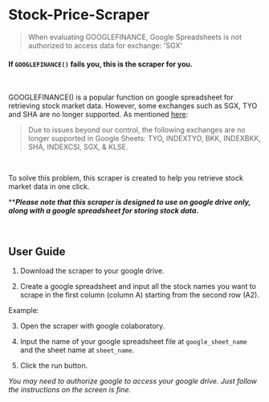 # Stock-Price-Scraper

> When evaluating GOOGLEFINANCE, Google Spreadsheets is not authorized to access data for exchange: 'SGX'

#### If `GOOGLEFINANCE()` fails you, this is the scraper for you.
<br/>

GOOGLEFINANCE() is a popular function on google spreadsheet for retrieving stock market data. However, some exchanges such as SGX, TYO and SHA are no longer supported. As mentioned [here](https://support.google.com/docs/forum/AAAABuH1jm0HDnOnJc8MRE/?hl=en&gpf=%23!topic%2Fdocs%2FHDnOnJc8MRE): 

> Due to issues beyond our control, the following exchanges are no longer supported in Google Sheets: TYO, INDEXTYO, BKK, INDEXBKK, SHA, INDEXCSI, SGX, & KLSE.
<br/>

To solve this problem, this scraper is created to help you retrieve stock market data in one click.

*****Please note that this scraper is designed to use on google drive only, along with a google spreadsheet for storing stock data.***

<br/>

## User Guide

1. Download the scraper to your google drive.

2. Create a google spreadsheet and input all the stock names you want to scrape in the first column (column A) starting from the second row (A2).

Example:

3. Open the scraper with google colaboratory.

4. Input the name of your google spreadsheet file at `google_sheet_name` and the sheet name at `sheet_name`.

5. Click the run button.

*You may need to authorize google to access your google drive. Just follow the instructions on the screen is fine.*
